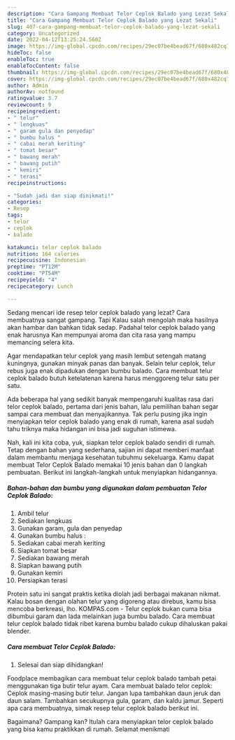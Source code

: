 ```yaml
---
description: "Cara Gampang Membuat Telor Ceplok Balado yang Lezat Sekali"
title: "Cara Gampang Membuat Telor Ceplok Balado yang Lezat Sekali"
slug: 407-cara-gampang-membuat-telor-ceplok-balado-yang-lezat-sekali
category: Uncategorized
date: 2022-04-12T13:25:24.560Z
image: https://img-global.cpcdn.com/recipes/29ec07be4bead67f/680x482cq70/telor-ceplok-balado-foto-resep-utama.jpg
hideToc: false
enableToc: true
enableTocContent: false
thumbnail: https://img-global.cpcdn.com/recipes/29ec07be4bead67f/680x482cq70/telor-ceplok-balado-foto-resep-utama.jpg
cover: https://img-global.cpcdn.com/recipes/29ec07be4bead67f/680x482cq70/telor-ceplok-balado-foto-resep-utama.jpg
author: Admin
authorAv: notfound
ratingvalue: 3.7
reviewcount: 9
recipeingredient:
- " telur"
- " lengkuas"
- " garam gula dan penyedap"
- " bumbu halus "
- " cabai merah keriting"
- " tomat besar"
- " bawang merah"
- " bawang putih"
- " kemiri"
- " terasi"
recipeinstructions:

- "Sudah jadi dan siap dinikmati!"
categories:
- Resep
tags:
- telor
- ceplok
- balado

katakunci: telor ceplok balado 
nutrition: 164 calories
recipecuisine: Indonesian
preptime: "PT12M"
cooktime: "PT54M"
recipeyield: "4"
recipecategory: Lunch

---
```



Sedang mencari ide resep telor ceplok balado yang lezat? Cara membuatnya sangat gampang. Tapi Kalau salah mengolah maka hasilnya akan hambar dan bahkan tidak sedap. Padahal telor ceplok balado yang enak harusnya Kan mempunyai aroma dan cita rasa yang mampu memancing selera kita.


Agar mendapatkan telur ceplok yang masih lembut setengah matang kuningnya, gunakan minyak panas dan banyak. Selain telur ceplok, telur rebus juga enak dipadukan dengan bumbu balado. Cara membuat telur ceplok balado butuh ketelatenan karena harus menggoreng telur satu per satu.

Ada beberapa hal yang sedikit banyak mempengaruhi kualitas rasa dari telor ceplok balado, pertama dari jenis bahan, lalu pemilihan bahan segar sampai cara membuat dan menyajikannya. Tak perlu pusing jika ingin menyiapkan telor ceplok balado yang enak di rumah, karena asal sudah tahu triknya maka hidangan ini bisa jadi suguhan istimewa.


Nah, kali ini kita coba, yuk, siapkan telor ceplok balado sendiri di rumah. Tetap dengan bahan yang sederhana, sajian ini dapat memberi manfaat dalam membantu menjaga kesehatan tubuhmu sekeluarga. Kamu dapat membuat Telor Ceplok Balado memakai 10 jenis bahan dan 0 langkah pembuatan. Berikut ini langkah-langkah untuk menyiapkan hidangannya.

<!--inarticleads1-->

##### Bahan-bahan dan bumbu yang digunakan dalam pembuatan Telor Ceplok Balado:

1. Ambil  telur
1. Sediakan  lengkuas
1. Gunakan  garam, gula dan penyedap
1. Gunakan  bumbu halus :
1. Sediakan  cabai merah keriting
1. Siapkan  tomat besar
1. Sediakan  bawang merah
1. Siapkan  bawang putih
1. Gunakan  kemiri
1. Persiapkan  terasi


Protein satu ini sangat praktis ketika diolah jadi berbagai makanan nikmat. Kalau bosan dengan olahan telur yang digoreng atau direbus, kamu bisa mencoba berkreasi, lho. KOMPAS.com - Telur ceplok bukan cuma bisa dibumbui garam dan lada melainkan juga bumbu balado. Cara membuat telur ceplok balado tidak ribet karena bumbu balado cukup dihaluskan pakai blender. 

<!--inarticleads2-->

##### Cara membuat Telor Ceplok Balado:


1. Selesai dan siap dihidangkan!

Foodplace membagikan cara membuat telur ceplok balado tambah petai menggunakan tiga butir telur ayam. Cara membuat balado telor ceplok: Ceplok masing-masing butir telur. Jangan lupa tambahkan daun jeruk dan daun salam. Tambahkan secukupnya gula, garam, dan kaldu jamur. Seperti apa cara membuatnya, simak resep telur ceplok balado berikut ini. 

Bagaimana? Gampang kan? Itulah cara menyiapkan telor ceplok balado yang bisa kamu praktikkan di rumah. Selamat menikmati
